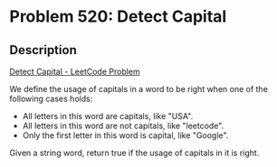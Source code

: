 # Problem 520: Detect Capital

## Description

[Detect Capital - LeetCode Problem](https://leetcode.com/problems/detect-capital/description/)

We define the usage of capitals in a word to be right when one of the following cases holds:
* All letters in this word are capitals, like "USA".
* All letters in this word are not capitals, like "leetcode".
* Only the first letter in this word is capital, like "Google".

Given a string word, return true if the usage of capitals in it is right.
